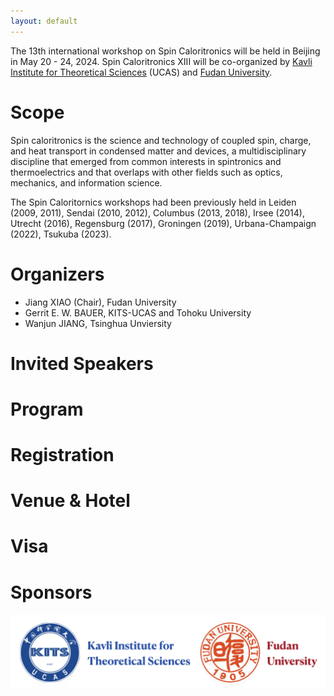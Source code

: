 ```yaml
---
layout: default
---
```


The 13th international workshop on Spin Caloritronics will be held in Beijing in May 20 - 24, 2024. Spin Caloritronics XIII will be co-organized by [Kavli Institute for Theoretical Sciences](https://kits.ucas.ac.cn/) (UCAS) and [Fudan University](https://www.fudan.edu.cn).

# Scope

Spin caloritronics is the science and technology of coupled spin, charge, and heat transport in condensed matter and devices, a multidisciplinary discipline that emerged from common interests in spintronics and thermoelectrics and that overlaps with other fields such as optics, mechanics, and information science.

The Spin Caloritornics workshops had been previously held in Leiden (2009, 2011), Sendai (2010, 2012), Columbus (2013, 2018), Irsee (2014), Utrecht (2016), Regensburg (2017), Groningen (2019), Urbana-Champaign (2022), Tsukuba (2023).	

# Organizers

* Jiang XIAO (Chair), Fudan University
* Gerrit E. W. BAUER, KITS-UCAS and Tohoku University
* Wanjun JIANG, Tsinghua Unviersity

# Invited Speakers

# Program

# Registration

# Venue & Hotel

# Visa

# Sponsors

![support](./assets/images/kits-fudan.png)

